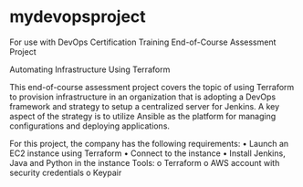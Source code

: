# mydevopsproject
For use with DevOps Certification Training End-of-Course Assessment Project

Automating Infrastructure Using Terraform

This end-of-course assessment project covers the topic of using Terraform to provision infrastructure in an organization that is adopting a DevOps framework and strategy to setup a centralized server for Jenkins. A key aspect of the strategy is to utilize Ansible as the platform for managing configurations and deploying applications. 

For this project, the company has the following requirements:
   •	Launch an EC2 instance using Terraform
   •	Connect to the instance
   •	Install Jenkins, Java and Python in the instance 
   Tools:
       o	Terraform
       o	AWS account with security credentials
       o	Keypair
